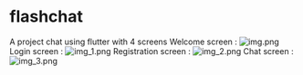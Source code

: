 # flashchat

A project chat using flutter with 4 screens 
Welcome screen : 
![img.png](img.png)
Login screen : 
![img_1.png](img_1.png)
Registration screen : 
![img_2.png](img_2.png)
Chat screen : 
![img_3.png](img_3.png)
